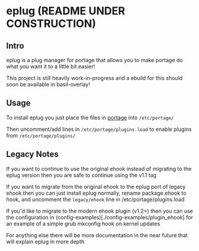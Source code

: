 # eplug (README UNDER CONSTRUCTION)
## Intro
eplug is a plug manager for portage that allows you to make portage do what you want it to a little bit easier!

This project is still heavily work-in-progress and a ebuild for this should soon be available in basil-overlay!

## Usage
To install eplug you just place the files in [portage](./portage) into `/etc/portage/`

Then uncomment/add lines in `/etc/portage/plugins.load` to enable plugins from `/etc/portage/plugins/`

## Legacy Notes
If you want to continue to use the original ehook instead of migrating to the eplug version then you are safe to continue using the v1.1 tag

If you want to migrate from the original ehook to the eplug port of legacy ehook then you can just install eplug normally, rename package.ehook to hook, and uncomment the `legacy/ehook` line in /etc/portage/plugins.load

If you'd like to migrate to the modern ehook plugin (v1.2+) then you can use the configuration in (config-examples)[./config-examples/plugin_ehook] for an example of a simple grub mkconfig hook on kernel updates

For anything else there will be more documentation in the near future that will explain eplug in more depth
